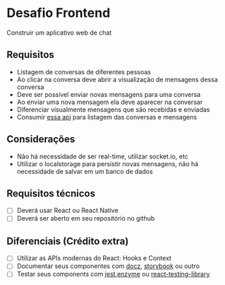 # Desafio Frontend

Construir um aplicativo web de chat

## Requisitos

- Listagem de conversas de diferentes pessoas
- Ao clicar na conversa deve abrir a visualização de mensagens dessa conversa
- Deve ser possível enviar novas mensagens para uma conversa
- Ao enviar uma nova mensagem ela deve aparecer na conversar
- Diferenciar visualmente mensagens que são recebidas e enviadas
- Consumir [essa api](https://github.com/divisioinc/chat-api) para listagem das conversas e mensagens

## Considerações
- Não há necessidade de ser real-time, utilizar socket.io, etc
- Utilizar o localstorage para persistir novas mensagens, não há necessidade de salvar em um banco de dados

## Requisitos técnicos
- [ ] Deverá usar React ou React Native
- [ ] Deverá ser aberto em seu repositório no github

## Diferenciais (Crédito extra)
- [ ] Utilizar as APIs modernas do React: Hooks e Context
- [ ] Documentar seus componentes com [docz](https://www.docz.site/), [storybook](https://storybook.js.org/) ou outro
- [ ] Testar seus components com [jest](https://jestjs.io/),[enzyme](https://github.com/airbnb/enzyme) ou [react-testing-library](https://github.com/kentcdodds/react-testing-library)
